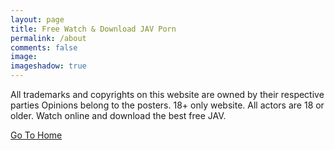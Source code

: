 ```yaml
---
layout: page
title: Free Watch & Download JAV Porn
permalink: /about
comments: false
image: 
imageshadow: true
---
```


All trademarks and copyrights on this website are owned by their respective parties Opinions belong to the posters. 18+ only website. All actors are 18 or older. Watch online and download the best free JAV.

<a  href="/" class="btn btn-dark">Go To Home</a>
